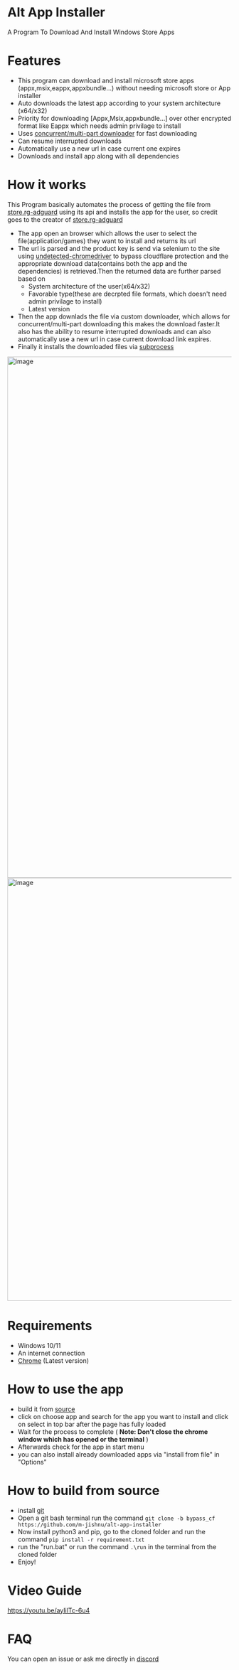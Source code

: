 # Alt App Installer

A Program To  Download And Install Windows Store Apps

# Features

- This program can download and install microsoft store apps (appx,msix,eappx,appxbundle...) without needing microsoft store or App installer
- Auto downloads the latest app according to your system architecture (x64/x32)
- Priority for downloading [Appx,Msix,appxbundle...] over other encrypted format like Eappx which needs admin privilage to install
- Uses [concurrent/multi-part downloader](https://stackoverflow.com/questions/93642/how-do-download-accelerators-work) for fast downloading
- Can resume interrupted downloads
- Automatically use a new url in case current one expires
- Downloads and install app along with all dependencies 

# How it works
This Program basically automates the process of getting the file from [store.rg-adguard](https://store.rg-adguard.net/) using its api and installs the app for the user, so credit goes to the creator of [store.rg-adguard](https://store.rg-adguard.net/)

- The app open an browser which allows the user to select the file(application/games) they want to install and returns its url
- The url is parsed and the product key is send via selenium to the site using [undetected-chromedriver](https://github.com/ultrafunkamsterdam/undetected-chromedriver) to bypass cloudflare protection and the appropriate download data(contains both the app and the dependencies) is retrieved.Then the returned data are further parsed based on 
    - System architecture of the user(x64/x32)
    - Favorable type(these are decrpted file formats, which doesn't need admin privilage to install)
    - Latest version
- Then the app downlads the file via custom downloader, which allows for concurrent/multi-part downloading this makes the download faster.It also has the ability to resume interrupted downloads and can also automatically use a new url in case current download link expires.
- Finally it installs the downloaded files via [subprocess](https://docs.python.org/3/library/subprocess.html)

<img width="1173" alt="image" src="https://user-images.githubusercontent.com/83004520/175317632-8199f281-948e-4558-9b4a-0c8bdd2c50ee.png">
<img width="952" alt="image" src="https://user-images.githubusercontent.com/83004520/176722809-dbafa2a0-56c6-4cbc-ba8b-fe964a73e029.png">


# Requirements
- Windows 10/11
- An internet connection
- [Chrome](https://www.google.com/intl/en_us/chrome/) (Latest version)

# How to use the app
- build it from [source](https://github.com/m-jishnu/alt-app-installer/tree/bypass_cf#how-to-build-from-source)
- click on choose app and search for the app you want to install and click on select in top bar after the page has fully loaded 
- Wait for the process to complete ( **Note: Don't close the chrome window which has opened or the terminal** )
- Afterwards check for the app in start menu
- you can also install already downloaded apps via "install from file" in "Options" 

# How to build from source

- install [git](https://git-scm.com/download/win)
- Open a git bash terminal run the command `git clone -b bypass_cf https://github.com/m-jishnu/alt-app-installer`
- Now install python3 and pip, go to the cloned folder and run the command `pip install -r requirement.txt`
- run the "run.bat" or run the command `.\run` in the terminal from the cloned folder
- Enjoy!

# Video Guide

https://youtu.be/ayIilTc-6u4

# FAQ

You can open an issue or ask me directly in [discord](https://discord.com/invite/cbuEkpd)
